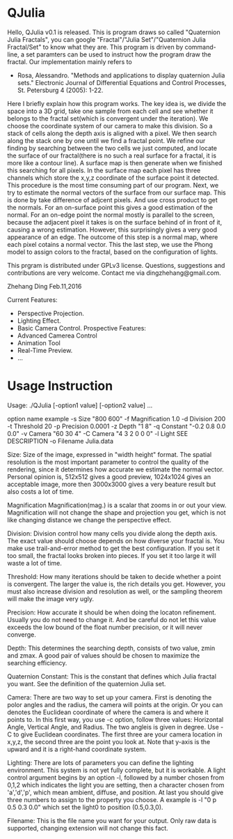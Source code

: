 # QJulia

<p>Hello, QJulia v0.1 is released. This is program draws so called "Quaternion Julia Fractals", you can google "Fractal"/"Julia Set"/"Quaternion Julia Fractal/Set" to know what they are. This program is driven by command-line, a set paramters can be used to instruct how the program draw the fractal. Our implementation mainly refers to </p>
<ul>
<li>Rosa, Alessandro. "Methods and applications to display quaternion Julia sets." Electronic Journal of Differential Equations and Control Processes, St. Petersburg 4 (2005): 1-22.</l<p>
</ul>

<p>Here I briefly explain how this program works. The key idea is, we divide the space into a 3D grid, take one sample from each cell and see whether it belongs to the fractal set(which is convergent under the iteration). We choose the coordinate system of our camera to make this division. So a stack of cells along the depth axis is aligned with a pixel. We then search along the stack one by one until we find a fractal point. We refine our finding by searching between the two cells we just computed, and locate the surface of our fractal(there is no such a real surface for a fractal, it is more like a contour line). A surface map is then generate when we finished this searching for all pixels. In the surface map each pixel has three channels which store the x,y,z coordinate of the surface point it detected. This procedure is the most time consuming part of our program. Next, we try to estimate the normal vectors of the surface from our surface map. This is done by take difference of adjcent pixels. And use cross product to get the normals. For an on-surface point this gives a good estimation of the normal. For an on-edge point the normal mostly is parallel to the screen, because the adjacent pixel it takes is on the surface behind of in front of it, causing a wrong estimation. However, this surprisingly gives a very good appearance of an edge. The outcome of this step is a normal map, where each pixel cotains a normal vector. This the last step, we use the Phong model to assign colors to the fractal, based on the configuration of lights.</p>

<p>This prgram is distributed under GPLv3 license. Questions, suggestions and contributions are very welcome. Contact me via dingzhehang@gmail.com.</p>

<p>    Zhehang Ding     Feb.11,2016</p>

Current Features:
 - Perspective Projection.
 - Lighting Effect.
 - Basic Camera Control.
Prospective Features:
 - Advanced Camerea Control
 - Animation Tool
 - Real-Time Preview.
 - ...

<h1>Usage Instruction</h1>

Usage: ./QJulia [-option1 value] [-option2 value] ...

  option name              example
  -s     Size              "800 600"
  -f     Magnification     1.0
  -d     Division          200
  -t     Threshold         20
  -p     Precision         0.0001
  -z     Depth             "1 8"
  -q     Constant          "-0.2 0.8 0.0 0.0"
  -v     Camera            "60 30 4"
  -C     Camera            "4 3 2 0 0 0"
  -l     Light             SEE DESCRIPTION
  -o     Filename          Julia.data

Size:
  Size of the image, expressed in "width height" format. The spatial resolution is the most important parameter to control the quality of the rendering, since it determines how accurate we estimate the normal vector. Personal opinion is, 512x512 gives a good preview, 1024x1024 gives an acceptable image, more then 3000x3000 gives a very beature result but also costs a lot of time.

Magnification
  Magnification(mag.) is a scalar that zooms in or out your view. Magnification will not change the shape and projection you get, which is not like changing distance we change the perspective effect.

Division:
  Division control how many cells you divide along the depth axis. The exact value should choose depends on how diverse your fractal is. You make use trail-and-error method to get the best configuration. If you set it too small, the fractal looks broken into pieces. If you set it too large it will waste a lot of time.

Threshold:
  How many iterations should be taken to decide whether a point is convergent. The larger the value is, the rich details you get. However, you must also increase division and resolution as well, or the sampling theorem will make the image very ugly.

Precision:
  How accurate it should be when doing the locaton refinement. Usually you do not need to change it. And be careful do not let this value exceeds the low bound of the float number precision, or it will never converge.

Depth:
  This determines the searching depth, consists of two value, zmin and zmax. A good pair of values should be chosen to maximize the searching efficiency.

Quaternion Constant:
This is the constant that defines which Julia fractal you want. See the definition of the quaternion Julia set.

Camera:
  There are two way to set up your camera. First is denoting the polor angles and the radius, the camera will points at the origin. Or you can denotes the Euclidean coordinate of where the camera is and where it points to. In this first way, you use -c option, follow three values: Horizontal Angle, Vertical Angle, and Radius. The two angleis is given in degree. Use -C to give Euclidean coordinates. The first three are your camera location in x,y,z, the second three are the point you look at. Note that y-axis is the upward and it is a right-hand coordinate system. 

Lighting:
  There are lots of parameters you can define the lighting environment. This system is not yet fully complete, but it is workable. A light control argument begins by an option -l, followed by a number chosen from 0,1,2 which indicates the light you are setting, then a character chosen from 'a','d','p', which mean ambient, diffuse, and position. At last you should give three numbers to assign to the property you choose. A example is -l "0 p 0.5 0.3 0.0" which set the light0 to position (0.5,0.3,0).

Filename:
  This is the file name you want for your output. Only raw data is supported, changing extension will not change this fact.
